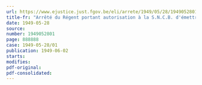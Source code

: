 ```yaml
---
url: https://www.ejustice.just.fgov.be/eli/arrete/1949/05/28/1949052801/justel
title-fr: "Arrêté du Régent portant autorisation à la S.N.C.B. d'émettre en Suisse un emprunt de 50 millions de francs suisses"
date: 1949-05-28
source:
number: 1949052801
page: 888888
case: 1949-05-28/01
publication: 1949-06-02
starts:
modifies:
pdf-original:
pdf-consolidated:
---
```


